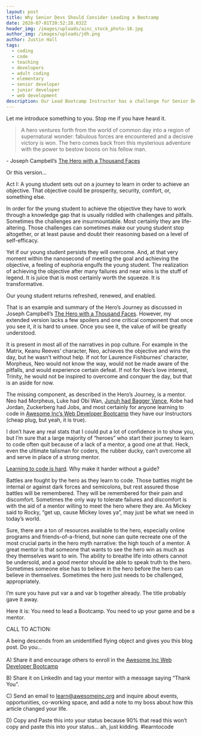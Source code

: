 ```yaml
---
layout: post
title: Why Senior Devs Should Consider Leading a Bootcamp
date: 2020-07-01T20:52:28.032Z
header_img: /images/uploads/ainc_stock_photo-10.jpg
author_img: /images/uploads/jdh.png
author: Justin Hall
tags:
  - coding
  - code
  - teaching
  - developers
  - adult coding
  - elementary
  - senior developer
  - junior developer
  - web development
description: Our Lead Bootcamp Instructor has a challenge for Senior Developers!
---
```

Let me introduce something to you. Stop me if you have heard it.

> A hero ventures forth from the world of common day into a region of supernatural wonder: fabulous forces are encountered and a decisive victory is won. The hero comes back from this mysterious adventure with the power to bestow boons on his fellow man.

\- Joseph Campbell’s [The Hero with a Thousand Faces](https://en.wikipedia.org/wiki/The_Hero_with_a_Thousand_Faces)



Or this version...

Act I: A young student sets out on a journey to learn in order to achieve an objective. That objective could be prosperity, security, comfort, or, something else.

In order for the young student to achieve the objective they have to work through a knowledge gap that is usually riddled with challenges and pitfalls. Sometimes the challenges are insurmountable. Most certainly they are life-altering. Those challenges can sometimes make our young student stop altogether, or at least pause and doubt their reasoning based on a level of self-efficacy.

Yet if our young student persists they will overcome. And, at that very moment within the nanosecond of meeting the goal and achieving the objective, a feeling of euphoria engulfs the young student. The realization of achieving the objective after many failures and near wins is the stuff of legend. It is juice that is most certainly worth the squeeze. It is transformative.



Our young student returns refreshed, renewed, and enabled.



That is an example and summary of the Hero’s Journey as discussed in Joseph Campbell’s [The Hero with a Thousand Faces](https://en.wikipedia.org/wiki/The_Hero_with_a_Thousand_Faces). However, my extended version lacks a few spoilers and one critical component that once you see it, it is hard to unsee. Once you see it, the value of will be greatly understood.



It is present in most all of the narratives in pop culture. For example in the Matrix, Keanu Reeves’ character, Neo, achieves the objective and wins the day, but he wasn’t without help. If not for Laurence Fishburnes’ character, Morpheus, Neo would not know the way, would not be made aware of the pitfalls, and would experience certain defeat. If not for Neo’s love interest, Trinity, he would not be inspired to overcome and conquer the day, but that is an aside for now.



The missing component, as described in the Hero’s Journey, is a mentor. Neo had Morpheus, Luke had Obi Wan, [Junuh had Bagger Vance](https://www.youtube.com/watch?v=_2l53XaK010), Kobe had Jordan, Zuckerberg had Jobs, and most certainly for anyone learning to code in [Awesome Inc’s Web Developer Bootcamp](https://www.awesomeinc.org/bootcamp) they have our Instructors (cheap plug, but yeah, it is true).



I don’t have any real stats that I could put a lot of confidence in to show you, but I’m sure that a large majority of “heroes” who start their journey to learn to code often quit because of a lack of a mentor, a good one at that. Heck, even the ultimate talisman for coders, the rubber ducky, can’t overcome all and serve in place of a strong mentor.



[Learning to code is hard](https://www.thinkful.com/blog/why-learning-to-code-is-so-damn-hard/). Why make it harder without a guide?



Battles are fought by the hero as they learn to code. Those battles might be internal or against dark forces and semicolons, but rest assured those battles will be remembered. They will be remembered for their pain and discomfort. Sometimes the only way to tolerate failures and discomfort is with the aid of a mentor willing to meet the hero where they are. As Mickey said to Rocky, “get up, cause Mickey loves ya”, may just be what we need in today’s world.



Sure, there are a ton of resources available to the hero, especially online programs and friends-of-a-friend, but none can quite recreate one of the most crucial parts in the hero myth narrative: the high touch of a mentor. A great mentor is that someone that wants to see the hero win as much as they themselves want to win. The ability to breathe life into others cannot be undersold, and a good mentor should be able to speak truth to the hero. Sometimes someone else has to believe in the hero before the hero can believe in themselves. Sometimes the hero just needs to be challenged, appropriately.



I’m sure you have put var a and var b together already. The title probably gave it away.



Here it is: You need to lead a Bootcamp. You need to up your game and be a mentor.



CALL TO ACTION:

A being descends from an unidentified flying object and gives you this blog post. Do you…\
\
A) Share it and encourage others to enroll in the [Awesome Inc Web Developer Bootcamp](https://www.awesomeinc.org/bootcamp)



B) Share it on LinkedIn and tag your mentor with a message saying “Thank You”.



C) Send an email to [learn@awesomeinc.org](mailto:learn@awesomeinc.org) and inquire about events, opportunities, co-working space, and add a note to my boss about how this article changed your life.



D) Copy and Paste this into your status because 90% that read this won’t copy and paste this into your status… ah, just kidding. #learntocode